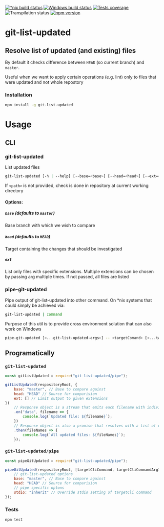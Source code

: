 [![*nix build status][nix-build-image]][nix-build-url]
[![Windows build status][win-build-image]][win-build-url]
[![Tests coverage][cov-image]][cov-url]
![Transpilation status][transpilation-image]
[![npm version][npm-image]][npm-url]

# git-list-updated

## Resolve list of updated (and existing) files

By default it checks difference between `HEAD` (so current branch) and `master`.

Useful when we want to apply certain operations (e.g. lint) only to files that were updated and not whole repostory

### Installation

```bash
npm install -g git-list-updated
```

# Usage

## CLI

### git-list-updated

List updated files

```bash
git-list-updated [-h | --help] [--base=<base>] [--head=<head>] [--ext=<ext>] [<path>]
```

If `<path>` is not provided, check is done in repository at current working directory

#### Options:

##### `base` (defaults to `master`)

Base branch with which we wish to compare

##### `head` (defaults to `HEAD`)

Target containing the changes that should be investigated

##### `ext`

List only files with specific extensions. Multiple extensions can be chosen by passing arg multiple times.
If not passed, all files are listed

### pipe-git-updated

Pipe output of git-list-updated into other command.
On \*nix systems that could simply be achieved via:

```bash
git-list-updated | command
```

Purpose of this util is to provide cross environment solution that can also work on Windows

```bash
pipe-git-updated [<...git-list-updated-args>] -- <targetComand> [<...target-command-args>]
```

## Programatically

### `git-list-updated`

```javascript
const gitListUpdated = require("git-list-updated/pipe");

gitListUpdated(respositoryRoot, {
	base: "master", // Base to compare against
	head: "HEAD" // Source for comparision
	ext: [] // Limit output to given extensions
})
	// Response object is a stream that emits each filename with individual data event
	.on("data", filename => {
		console.log(`Updated file: ${filename}`);
	})
	// Response object is also a promise that resolves with a list of updated files
	.then(fileNames => {
		console.log(`All updated files: ${fileNames}`);
	});
```

### `git-list-updated/pipe`

```javascript
const pipeGitUpdated = require("git-list-updated/pipe");

pipeGitUpdated(respositoryRoot, [targetCliCommand, targetCliCommandArg1, targetCliCommandArg2], {
 	// git-list-updated options
	base: "master", // Base to compare against
	head: "HEAD" // Source for comparision
	// pipe specific optons
	stdio: "inherit" // Override stdio setting of targetCli command
});
```

### Tests

```bash
npm test
```

[nix-build-image]: https://semaphoreci.com/api/v1/medikoo-org/git-list-updated/branches/master/shields_badge.svg
[nix-build-url]: https://semaphoreci.com/medikoo-org/git-list-updated
[win-build-image]: https://ci.appveyor.com/api/projects/status/bj6qtpvem7rqgoas?svg=true
[win-build-url]: https://ci.appveyor.com/api/project/medikoo/git-list-updated
[cov-image]: https://img.shields.io/codecov/c/github/medikoo/git-list-updated.svg
[cov-url]: https://codecov.io/gh/medikoo/git-list-updated
[transpilation-image]: https://img.shields.io/badge/transpilation-free-brightgreen.svg
[npm-image]: https://img.shields.io/npm/v/git-list-updated.svg
[npm-url]: https://www.npmjs.com/package/git-list-updated
